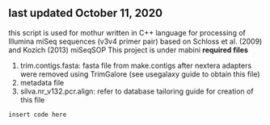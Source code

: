 last updated October 11, 2020
---
this script is used for mothur written in C++ language for processing of Illumina miSeq sequences (v3v4 primer pair)
based on Schloss et al. (2009) and Kozich (2013) miSeqSOP
This project is under mabini
**required files**
  1) trim.contigs.fasta: fasta file from make.contigs after nextera adapters were removed using TrimGalore (see usegalaxy guide to obtain this file)
  2) metadata file
  3) silva.nr_v132.pcr.align: refer to database tailoring guide for creation of this file
  ```
  insert code here
  ```
